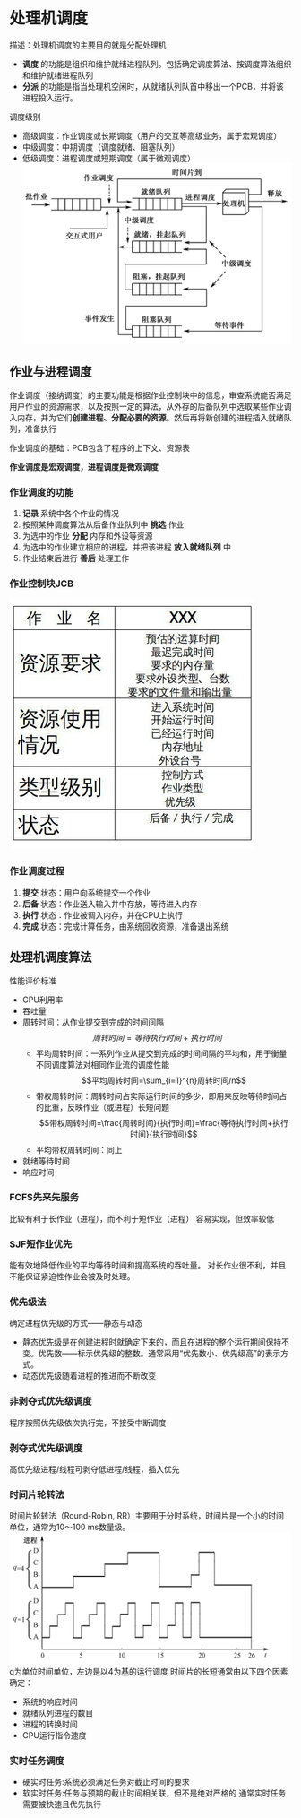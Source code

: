 # 处理机调度
描述：处理机调度的主要目的就是分配处理机
  - **调度** 的功能是组织和维护就绪进程队列。包括确定调度算法、按调度算法组织和维护就绪进程队列
  - **分派** 的功能是指当处理机空闲时，从就绪队列队首中移出一个PCB，并将该进程投入运行。

调度级别
  - 高级调度：作业调度或长期调度（用户的交互等高级业务，属于宏观调度）
  - 中级调度：中期调度（调度就绪、阻塞队列）
  - 低级调度：进程调度或短期调度（属于微观调度）
![](./.src/pic/image8.png)

## 作业与进程调度

作业调度（接纳调度）的主要功能是根据作业控制块中的信息，审查系统能否满足用户作业的资源需求，以及按照一定的算法，从外存的后备队列中选取某些作业调入内存，并为它们**创建进程、分配必要的资源**。然后再将新创建的进程插入就绪队列，准备执行

作业调度的基础：PCB包含了程序的上下文、资源表

**作业调度是宏观调度，进程调度是微观调度**

### 作业调度的功能
1. **记录** 系统中各个作业的情况
2. 按照某种调度算法从后备作业队列中 **挑选** 作业
3. 为选中的作业 **分配** 内存和外设等资源
4. 为选中的作业建立相应的进程，并把该进程 **放入就绪队列** 中
5. 作业结束后进行 **善后** 处理工作

### 作业控制块JCB
![](./.src/pic/image7.jpg)

### 作业调度过程
1. **提交** 状态：用户向系统提交一个作业
2. **后备** 状态：作业送入输入井中存放，等待进入内存
3. **执行** 状态：作业被调入内存，并在CPU上执行
4. **完成** 状态：完成计算任务，由系统回收资源，准备退出系统

## 处理机调度算法
性能评价标准
- CPU利用率
- 吞吐量
- <codepub>周转时间</codepub>：从作业提交到完成的时间间隔
  $$周转时间=等待执行时间+执行时间$$
  - <codepub>平均周转时间</codepub>：一系列作业从提交到完成的时间间隔的平均和，用于衡量不同调度算法对相同作业流的调度性能
  $$平均周转时间=\sum_{i=1}^{n}周转时间/n$$
  - <codepub>带权周转时间</codepub>：周转时间占实际运行时间的多少，即用来反映等待时间占的比重，反映作业（或进程）长短问题
  $$带权周转时间=\frac{周转时间}{执行时间}=\frac{等待执行时间+执行时间}{执行时间}$$
  - <codepub>平均带权周转时间</codepub>：同上
- 就绪等待时间
- 响应时间

### <codepub>FCFS先来先服务</codepub>
比较有利于长作业（进程），而不利于短作业（进程）
容易实现，但效率较低

### <codepub>SJF短作业优先</codepub>
能有效地降低作业的平均等待时间和提高系统的吞吐量。
对长作业很不利，并且不能保证紧迫性作业会被及时处理。

### <codepub>优先级法</codepub>
确定进程优先级的方式——静态与动态
- 静态优先级是在创建进程时就确定下来的，而且在进程的整个运行期间保持不变。优先数——标示优先级的整数。通常采用“优先数小、优先级高”的表示方式。
- 动态优先级随着进程的推进而不断改变

### <codepub>非剥夺式优先级调度</codepub>
程序按照优先级依次执行完，不接受中断调度
### <codepub>剥夺式优先级调度</codepub>
高优先级进程/线程可剥夺低进程/线程，插入优先

### <codepub>时间片轮转法</codepub>
时间片轮转法（Round-Robin, RR）主要用于分时系统，时间片是一个小的时间单位，通常为10～100 ms数量级。
![](./.src/pic/image9.png)
q为单位时间单位，左边是以4为基的运行调度
时间片的长短通常由以下四个因素确定：
- 系统的响应时间
- 就绪队列进程的数目
- 进程的转换时间
- CPU运行指令速度

### <codepub>实时任务调度</codepub>
- 硬实时任务:系统必须满足任务对截止时间的要求
- 软实时任务:任务与预期的截止时间相关联，但不是绝对严格的
通常实时任务需要被快速且优先执行


